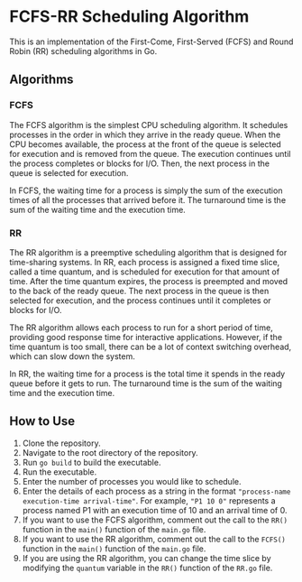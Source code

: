 # FCFS-RR Scheduling Algorithm

This is an implementation of the First-Come, First-Served (FCFS) and Round Robin (RR) scheduling algorithms in Go.

## Algorithms

### FCFS

The FCFS algorithm is the simplest CPU scheduling algorithm. It schedules processes in the order in which they arrive in the ready queue. When the CPU becomes available, the process at the front of the queue is selected for execution and is removed from the queue. The execution continues until the process completes or blocks for I/O. Then, the next process in the queue is selected for execution.

In FCFS, the waiting time for a process is simply the sum of the execution times of all the processes that arrived before it. The turnaround time is the sum of the waiting time and the execution time.

### RR

The RR algorithm is a preemptive scheduling algorithm that is designed for time-sharing systems. In RR, each process is assigned a fixed time slice, called a time quantum, and is scheduled for execution for that amount of time. After the time quantum expires, the process is preempted and moved to the back of the ready queue. The next process in the queue is then selected for execution, and the process continues until it completes or blocks for I/O.

The RR algorithm allows each process to run for a short period of time, providing good response time for interactive applications. However, if the time quantum is too small, there can be a lot of context switching overhead, which can slow down the system.

In RR, the waiting time for a process is the total time it spends in the ready queue before it gets to run. The turnaround time is the sum of the waiting time and the execution time. 

## How to Use

1. Clone the repository.
2. Navigate to the root directory of the repository.
3. Run `go build` to build the executable.
4. Run the executable.
5. Enter the number of processes you would like to schedule.
6. Enter the details of each process as a string in the format `"process-name execution-time arrival-time"`. For example, `"P1 10 0"` represents a process named P1 with an execution time of 10 and an arrival time of 0.
7. If you want to use the FCFS algorithm, comment out the call to the `RR()` function in the `main()` function of the `main.go` file.
8. If you want to use the RR algorithm, comment out the call to the `FCFS()` function in the `main()` function of the `main.go` file.
9. If you are using the RR algorithm, you can change the time slice by modifying the `quantum` variable in the `RR()` function of the `RR.go` file.



